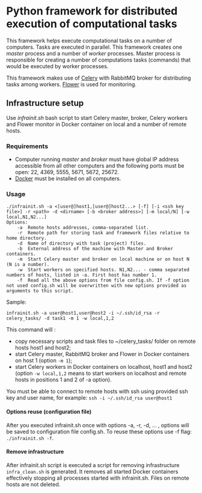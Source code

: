 # Python framework for distributed execution of computational tasks

This framework helps execute computational tasks on a number of computers. Tasks are executed in parallel. This framework creates one _master_ process and a number of _worker_ processes. Master process is responsible for creating a number of computations tasks (commands) that would be executed by worker processes. 


This framework makes use of [Celery](http://www.celeryproject.org)  with RabbitMQ broker for distributing tasks among workers. [Flower](http://flower.readthedocs.io/en/latest/) is used for monitoring.


## Infrastructure setup

Use _infrainit.sh_ bash script to start Celery master, broker, Celery workers and Flower monitor in Docker container on local and a number of remote hosts.

### Requirements

- Computer running _master_ and _broker_ must have global IP address accessible from all other computers and the following ports must be open: 22, 4369, 5555, 5671, 5672, 25672.
- [Docker](http://docker.io) must be installed on all computers. 

### Usage

```
./infrainit.sh -a <[user@]host1,[user@]host2...> [-f] [-i <ssh key file>] -r <path> -d <dirname> [-b <broker address>] [-m local/N] [-w local,N1,N2...]
Options:
	-a	Remote hosts addresses, comma-separated list.
	-r	Remote path for storing task and framework files relative to home directory.
	-d	Name of directory with task (project) files.
	-b	External address of the machine with Master and Broker containers.
	-m	Start Celery master and broker on local machine or on host N (N is a number).
	-w	Start workers on specified hosts. N1,N2... - comma separated numbers of hosts, listed in -a. First host has number 1.
	-f	Read all the above options from file config.sh. If -f option not used config.sh will be overwritten with new options provided as arguments to this script.
```

Sample: 
```
infrainit.sh -a user@host1,user@host2 -i ~/.ssh/id_rsa -r celery_tasks/ -d task1 -m 1 -w local,1,2
```	

This command will :

- copy necessary scripts and task files to ~/celery_tasks/ folder on remote hosts host1 and host2;
- start Celery master, RabbitMQ broker and Flower in Docker containers on host 1 (option `-m 1`);
- start Celery workers in Docker containers on localhost, host1 and host2 (option `-w local,1,2` means to start workers on localhost and remote hosts in positions 1 and 2 of -a option).

You must be able to connect to remote hosts with ssh using provided ssh key and user name, for example:
`ssh -i ~/.ssh/id_rsa user@host1` 


#### Options reuse (configuration file)

After you executed infrainit.sh once with options -a, -r, -d, ... , options will be saved to configuration file config.sh. 
To reuse these options use -f flag: `./infrainit.sh -f`.


#### Remove infrastructure

After infrainit.sh script is executed a script for removing infrastructure `infra_clean.sh` is generated. It removes all started Docker containers effectively stopping all processes started with infrainit.sh. Files on remote hosts are not deleted.









